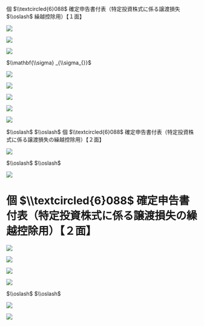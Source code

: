 個 $\\textcircled{6}088$ 確定申告書付表（特定投資株式に係る譲渡損失 $\\oslash$ 繰越控除用）【１面】

![](https://www.nta.go.jp/tmp/a1140ef2-5a11-4734-a796-6edf1ec1a689/images/3e9a95495b6bec5e7a072b4c60275ed4b624d433b78fbe28ed5a27f7d96dd154.jpg)

![](https://www.nta.go.jp/tmp/a1140ef2-5a11-4734-a796-6edf1ec1a689/images/fb0774a51dd1ea26c001cc11e704d87a8ea04b1e40612dc0b369f638ba275555.jpg)

![](https://www.nta.go.jp/tmp/a1140ef2-5a11-4734-a796-6edf1ec1a689/images/94a1247b6e06d13187865dfef4d59b3283522f6a1466562cd09e66a8dd3c6b23.jpg)

$\\mathbf{\\sigma} _{\\sigma_{}}$

![](https://www.nta.go.jp/tmp/a1140ef2-5a11-4734-a796-6edf1ec1a689/images/456ebdbd6d3afcc75e0f047c8d3c84f9b21447fcb551aef95673a3e8e72892ba.jpg)

![](https://www.nta.go.jp/tmp/a1140ef2-5a11-4734-a796-6edf1ec1a689/images/ec8e473b265a43e59b497ea2a7d7fe278e415dc4fb28392c6da54f7f9c661ca0.jpg)

![](https://www.nta.go.jp/tmp/a1140ef2-5a11-4734-a796-6edf1ec1a689/images/54d7ca6118302cd92fbf4971f0acd7e859b063f51f7dcb4531c60cc3728547f7.jpg)

![](https://www.nta.go.jp/tmp/a1140ef2-5a11-4734-a796-6edf1ec1a689/images/5a78cb974c250b87f65f18d8065d91efc22c9de38bac3ede55c59050c5e75c55.jpg)

![](https://www.nta.go.jp/tmp/a1140ef2-5a11-4734-a796-6edf1ec1a689/images/bb36623cbeeaa9c0563e192a5c83bacd434b19887c1b5e94c2e681dfa740c86f.jpg)

$\\oslash$ $\\oslash$ 個 $\\textcircled{6}088$ 確定申告書付表（特定投資株式に係る譲渡損失の繰越控除用）【２面】

![](https://www.nta.go.jp/tmp/a1140ef2-5a11-4734-a796-6edf1ec1a689/images/71b63486f29db2b481aeb3a012bd58dd4a662d210c09925ca403c407fdeb8441.jpg)

$\\oslash$ $\\oslash$

![](https://www.nta.go.jp/tmp/a1140ef2-5a11-4734-a796-6edf1ec1a689/images/c123d9b4176b28332b7df4bfb8ca6063a9c0f742c343418858fd76bc7b56b0f9.jpg)

# 個 $\\textcircled{6}088$ 確定申告書付表（特定投資株式に係る譲渡損失の繰越控除用）【２面】

![](https://www.nta.go.jp/tmp/a1140ef2-5a11-4734-a796-6edf1ec1a689/images/118ba4be4e105f2ad43932afa9aa9aa38b152af96823c30bc7341d77a576bef6.jpg)

![](https://www.nta.go.jp/tmp/a1140ef2-5a11-4734-a796-6edf1ec1a689/images/1fd227da24e9d7b33cfb9006ee979aab4262c4a4e8778e3c74e46c762952a31a.jpg)

![](https://www.nta.go.jp/tmp/a1140ef2-5a11-4734-a796-6edf1ec1a689/images/76f224058beed6859d44682eef1e4d57a70187989ff8f3c4b5830fcc6f412747.jpg)

![](https://www.nta.go.jp/tmp/a1140ef2-5a11-4734-a796-6edf1ec1a689/images/c87b6e6dbe4bc4342bc7cd973263e887dfb739cbbd24441580f3d73172082d9c.jpg)

$\\oslash$ $\\oslash$

![](https://www.nta.go.jp/tmp/a1140ef2-5a11-4734-a796-6edf1ec1a689/images/fca5cfcfc1930aca88f7e3db510e48be89e3e43019a0df49f6d6c58669bdf667.jpg)

![](https://www.nta.go.jp/tmp/a1140ef2-5a11-4734-a796-6edf1ec1a689/images/f7a27e0f14e668dd4982ad9ca78a12b6aaf6a8fd23833134d128a300d057c6b1.jpg)
